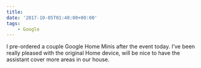 ```yaml
---
title:
date: '2017-10-05T01:40:00+00:00'
tags:
    - Google
---
```


I pre-ordered a couple Google Home Minis after the event today. I’ve been really pleased with the original Home device, will be nice to have the assistant cover more areas in our house.